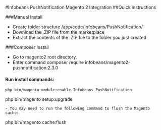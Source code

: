 #Infobeans PushNotification Magento 2 Integration
##Quick instructions

###Manual Install
- Create folder structure /app/code/Infobeans/PushNotification/
- Download the .ZIP file from the marketplace
- Extract the contents of the .ZIP file to the folder you just created

###Composer Install
- Go to magento2 root directory.
- Enter command composer require infobeans/magento2-pushnotification:2.3.0

#### Run install commands:
```
php bin/magento module:enable Infobeans_PushNotification
```
php bin/magento setup:upgrade
```
- You may need to run the following command to flush the Magento cache:
```
php bin/magento cache:flush
